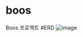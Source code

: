 # boos
Boos 프로젝트
#ERD
![image](https://user-images.githubusercontent.com/89395238/229396778-7d3f050f-0d54-4b27-ab9f-e0b80d91881e.png)

